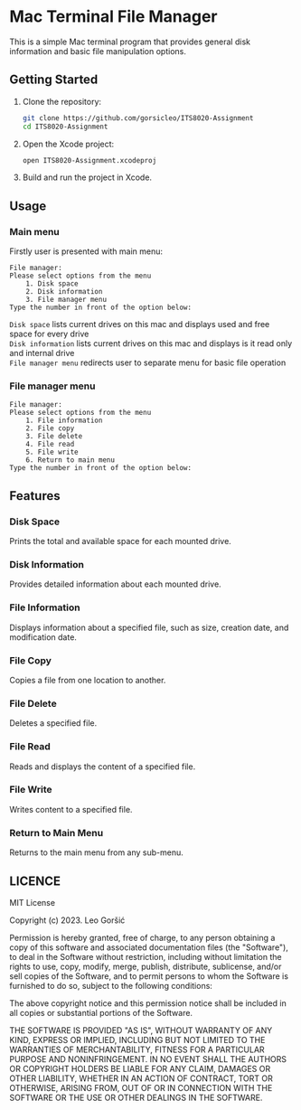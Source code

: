 # Mac Terminal File Manager

This is a simple Mac terminal program that provides general disk information and basic file manipulation options.

## Getting Started

1. Clone the repository:

    ```bash
    git clone https://github.com/gorsicleo/ITS8020-Assignment
    cd ITS8020-Assignment
    ```

2. Open the Xcode project:

    ```bash
    open ITS8020-Assignment.xcodeproj
    ```

3. Build and run the project in Xcode.

## Usage

### Main menu
Firstly user is presented with main menu:
```
File manager:
Please select options from the menu
    1. Disk space
    2. Disk information
    3. File manager menu
Type the number in front of the option below:
```
`Disk space` lists current drives on this mac and displays used and free space for every drive\
`Disk information` lists current drives on this mac and displays is it read only and internal drive\
`File manager menu` redirects user to separate menu for basic file operation

### File manager menu
```
File manager:
Please select options from the menu
    1. File information
    2. File copy
    3. File delete
    4. File read
    5. File write
    6. Return to main menu
Type the number in front of the option below:
```
## Features

### Disk Space

Prints the total and available space for each mounted drive.

### Disk Information

Provides detailed information about each mounted drive.

### File Information

Displays information about a specified file, such as size, creation date, and modification date.

### File Copy

Copies a file from one location to another.

### File Delete

Deletes a specified file.

### File Read

Reads and displays the content of a specified file.

### File Write

Writes content to a specified file.

### Return to Main Menu

Returns to the main menu from any sub-menu.

## LICENCE

MIT License

Copyright (c) 2023. Leo Goršić

Permission is hereby granted, free of charge, to any person obtaining a copy
of this software and associated documentation files (the "Software"), to deal
in the Software without restriction, including without limitation the rights
to use, copy, modify, merge, publish, distribute, sublicense, and/or sell
copies of the Software, and to permit persons to whom the Software is
furnished to do so, subject to the following conditions:

The above copyright notice and this permission notice shall be included in
all copies or substantial portions of the Software.

THE SOFTWARE IS PROVIDED "AS IS", WITHOUT WARRANTY OF ANY KIND, EXPRESS OR
IMPLIED, INCLUDING BUT NOT LIMITED TO THE WARRANTIES OF MERCHANTABILITY,
FITNESS FOR A PARTICULAR PURPOSE AND NONINFRINGEMENT. IN NO EVENT SHALL THE
AUTHORS OR COPYRIGHT HOLDERS BE LIABLE FOR ANY CLAIM, DAMAGES OR OTHER
LIABILITY, WHETHER IN AN ACTION OF CONTRACT, TORT OR OTHERWISE, ARISING FROM,
OUT OF OR IN CONNECTION WITH THE SOFTWARE OR THE USE OR OTHER DEALINGS IN
THE SOFTWARE.

